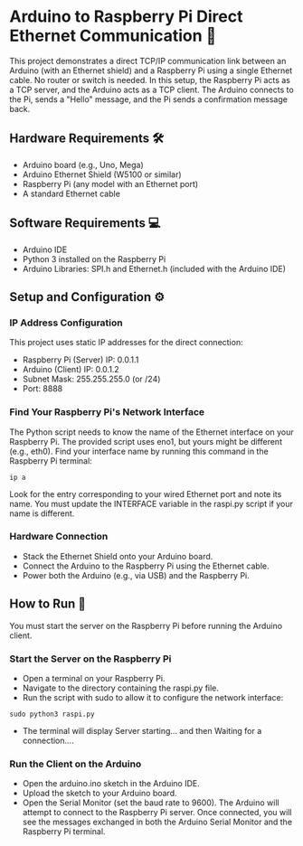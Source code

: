 # Arduino to Raspberry Pi Direct Ethernet Communication 🚀

This project demonstrates a direct TCP/IP communication link between an Arduino (with an Ethernet shield) and a Raspberry Pi using a single Ethernet cable. No router or switch is needed.
In this setup, the Raspberry Pi acts as a TCP server, and the Arduino acts as a TCP client. The Arduino connects to the Pi, sends a "Hello" message, and the Pi sends a confirmation message back.

## Hardware Requirements 🛠️
* Arduino board (e.g., Uno, Mega)
* Arduino Ethernet Shield (W5100 or similar)
* Raspberry Pi (any model with an Ethernet port)
* A standard Ethernet cable

## Software Requirements 💻
* Arduino IDE
* Python 3 installed on the Raspberry Pi
* Arduino Libraries: SPI.h and Ethernet.h (included with the Arduino IDE)

## Setup and Configuration ⚙️
### IP Address Configuration
This project uses static IP addresses for the direct connection:
* Raspberry Pi (Server) IP: 0.0.1.1
* Arduino (Client) IP: 0.0.1.2
* Subnet Mask: 255.255.255.0 (or /24)
* Port: 8888
### Find Your Raspberry Pi's Network Interface
The Python script needs to know the name of the Ethernet interface on your Raspberry Pi. The provided script uses eno1, but yours might be different (e.g., eth0).
Find your interface name by running this command in the Raspberry Pi terminal:

<code>ip a</code>

Look for the entry corresponding to your wired Ethernet port and note its name. You must update the INTERFACE variable in the raspi.py script if your name is different.
### Hardware Connection
* Stack the Ethernet Shield onto your Arduino board.
* Connect the Arduino to the Raspberry Pi using the Ethernet cable.
* Power both the Arduino (e.g., via USB) and the Raspberry Pi.

## How to Run 🚦
You must start the server on the Raspberry Pi before running the Arduino client.
### Start the Server on the Raspberry Pi
* Open a terminal on your Raspberry Pi.
* Navigate to the directory containing the raspi.py file.
* Run the script with sudo to allow it to configure the network interface:

<p><code>sudo python3 raspi.py</code></p>

* The terminal will display Server starting... and then Waiting for a connection....
### Run the Client on the Arduino
* Open the arduino.ino sketch in the Arduino IDE.
* Upload the sketch to your Arduino board.
* Open the Serial Monitor (set the baud rate to 9600).
The Arduino will attempt to connect to the Raspberry Pi server. Once connected, you will see the messages exchanged in both the Arduino Serial Monitor and the Raspberry Pi terminal.
